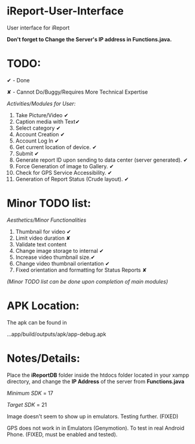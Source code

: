 iReport-User-Interface
=

User interface for iReport

**Don't forget to Change the Server's IP address in Functions.java.**

TODO:
=

✔ - Done

✘ - Cannot Do/Buggy/Requires More Technical Expertise

*Activities/Modules for User:*

1. Take Picture/Video ✔
2. Caption media with Text✔
3. Select category ✔
4. Account Creation ✔
5. Account Log In ✔
6. Get current location of device. ✔
7. Submit ✔ 
8. Generate report ID upon sending to data center (server generated). ✔
9. Force Generation of image to Gallery. ✔
10. Check for GPS Service Accessibility. ✔
11. Generation of Report Status (Crude layout). ✔

Minor TODO list:
=

*Aesthetics/Minor Functionalities*

1. Thumbnail for video ✔
2. Limit video duration ✘
3. Validate text content
4. Change image storage to internal ✔
5. Increase video thumbnail size.✔
6. Change video thumbnail orientation ✔
7. Fixed orientation and formatting for Status Reports ✘

*(Minor TODO list can be done upon completion of main modules)*

APK Location:
=

The apk can be found in 

...app/build/outputs/apk/app-debug.apk


Notes/Details:
=

Place the **iReportDB** folder inside the htdocs folder located in your xampp directory, and change the **IP Address** of the server from **Functions.java**

*Minimum SDK* = 17

*Target SDK* = 21

Image doesn't seem to show up in emulators. Testing further. (FIXED)

GPS does not work in in Emulators (Genymotion). To test in real Android Phone. (FIXED, must be enabled and tested).
